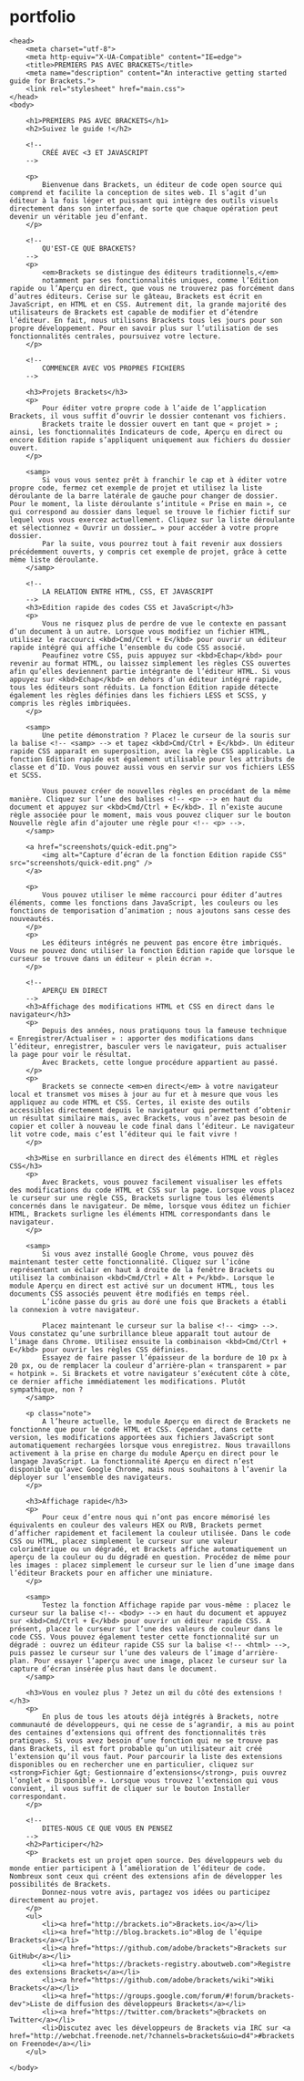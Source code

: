 # portfolio
<!DOCTYPE html>
<html>
    
    <head>
        <meta charset="utf-8">
        <meta http-equiv="X-UA-Compatible" content="IE=edge">
        <title>PREMIERS PAS AVEC BRACKETS</title>
        <meta name="description" content="An interactive getting started guide for Brackets.">
        <link rel="stylesheet" href="main.css">
    </head>
    <body>
        
        <h1>PREMIERS PAS AVEC BRACKETS</h1>
        <h2>Suivez le guide !</h2>
        
        <!--
            CRÉÉ AVEC <3 ET JAVASCRIPT
        -->
        
        <p>
            Bienvenue dans Brackets, un éditeur de code open source qui comprend et facilite la conception de sites web. Il s’agit d’un éditeur à la fois léger et puissant qui intègre des outils visuels directement dans son interface, de sorte que chaque opération peut devenir un véritable jeu d’enfant.
        </p>
        
        <!--
            QU'EST-CE QUE BRACKETS?
        -->
        <p>
            <em>Brackets se distingue des éditeurs traditionnels,</em>
            notamment par ses fonctionnalités uniques, comme l’Edition rapide ou l’Aperçu en direct, que vous ne trouverez pas forcément dans d’autres éditeurs. Cerise sur le gâteau, Brackets est écrit en JavaScript, en HTML et en CSS. Autrement dit, la grande majorité des utilisateurs de Brackets est capable de modifier et d’étendre l’éditeur. En fait, nous utilisons Brackets tous les jours pour son propre développement. Pour en savoir plus sur l’utilisation de ses fonctionnalités centrales, poursuivez votre lecture.
        </p>
        
        <!--
            COMMENCER AVEC VOS PROPRES FICHIERS
        -->
        
        <h3>Projets Brackets</h3>
        <p>
            Pour éditer votre propre code à l’aide de l’application Brackets, il vous suffit d’ouvrir le dossier contenant vos fichiers.
            Brackets traite le dossier ouvert en tant que « projet » ; ainsi, les fonctionnalités Indicateurs de code, Aperçu en direct ou encore Edition rapide s’appliquent uniquement aux fichiers du dossier ouvert.
        </p>
        
        <samp>
            Si vous vous sentez prêt à franchir le cap et à éditer votre propre code, fermez cet exemple de projet et utilisez la liste déroulante de la barre latérale de gauche pour changer de dossier. Pour le moment, la liste déroulante s’intitule « Prise en main », ce qui correspond au dossier dans lequel se trouve le fichier fictif sur lequel vous vous exercez actuellement. Cliquez sur la liste déroulante et sélectionnez « Ouvrir un dossier… » pour accéder à votre propre dossier.
            Par la suite, vous pourrez tout à fait revenir aux dossiers précédemment ouverts, y compris cet exemple de projet, grâce à cette même liste déroulante.
        </samp>
        
        <!--
            LA RELATION ENTRE HTML, CSS, ET JAVASCRIPT
        -->
        <h3>Edition rapide des codes CSS et JavaScript</h3>
        <p>
            Vous ne risquez plus de perdre de vue le contexte en passant d’un document à un autre. Lorsque vous modifiez un fichier HTML, utilisez le raccourci <kbd>Cmd/Ctrl + E</kbd> pour ouvrir un éditeur rapide intégré qui affiche l’ensemble du code CSS associé.
            Peaufinez votre CSS, puis appuyez sur <kbd>Echap</kbd> pour revenir au format HTML, ou laissez simplement les règles CSS ouvertes afin qu’elles deviennent partie intégrante de l’éditeur HTML. Si vous appuyez sur <kbd>Echap</kbd> en dehors d’un éditeur intégré rapide, tous les éditeurs sont réduits. La fonction Edition rapide détecte également les règles définies dans les fichiers LESS et SCSS, y compris les règles imbriquées.
        </p>

        <samp>
            Une petite démonstration ? Placez le curseur de la souris sur la balise <!-- <samp> --> et tapez <kbd>Cmd/Ctrl + E</kbd>. Un éditeur rapide CSS apparaît en superposition, avec la règle CSS applicable. La fonction Edition rapide est également utilisable pour les attributs de classe et d’ID. Vous pouvez aussi vous en servir sur vos fichiers LESS et SCSS.
            
            Vous pouvez créer de nouvelles règles en procédant de la même manière. Cliquez sur l’une des balises <!-- <p> --> en haut du document et appuyez sur <kbd>Cmd/Ctrl + E</kbd>. Il n’existe aucune règle associée pour le moment, mais vous pouvez cliquer sur le bouton Nouvelle règle afin d’ajouter une règle pour <!-- <p> -->.
        </samp>
        
        <a href="screenshots/quick-edit.png">
            <img alt="Capture d’écran de la fonction Edition rapide CSS" src="screenshots/quick-edit.png" />
        </a>
        
        <p>
            Vous pouvez utiliser le même raccourci pour éditer d’autres éléments, comme les fonctions dans JavaScript, les couleurs ou les fonctions de temporisation d’animation ; nous ajoutons sans cesse des nouveautés.
        </p>
        <p>
            Les éditeurs intégrés ne peuvent pas encore être imbriqués. Vous ne pouvez donc utiliser la fonction Edition rapide que lorsque le curseur se trouve dans un éditeur « plein écran ».
        </p>
        
        <!--
            APERÇU EN DIRECT
        -->
        <h3>Affichage des modifications HTML et CSS en direct dans le navigateur</h3>
        <p>
            Depuis des années, nous pratiquons tous la fameuse technique « Enregistrer/Actualiser » : apporter des modifications dans l’éditeur, enregistrer, basculer vers le navigateur, puis actualiser la page pour voir le résultat.
            Avec Brackets, cette longue procédure appartient au passé.
        </p>
        <p>
            Brackets se connecte <em>en direct</em> à votre navigateur local et transmet vos mises à jour au fur et à mesure que vous les appliquez au code HTML et CSS. Certes, il existe des outils accessibles directement depuis le navigateur qui permettent d’obtenir un résultat similaire mais, avec Brackets, vous n’avez pas besoin de copier et coller à nouveau le code final dans l’éditeur. Le navigateur lit votre code, mais c’est l’éditeur qui le fait vivre !
        </p>
        
        <h3>Mise en surbrillance en direct des éléments HTML et règles CSS</h3>
        <p>
            Avec Brackets, vous pouvez facilement visualiser les effets des modifications du code HTML et CSS sur la page. Lorsque vous placez le curseur sur une règle CSS, Brackets surligne tous les éléments concernés dans le navigateur. De même, lorsque vous éditez un fichier HTML, Brackets surligne les éléments HTML correspondants dans le navigateur.
        </p>
        
        <samp>
            Si vous avez installé Google Chrome, vous pouvez dès maintenant tester cette fonctionnalité. Cliquez sur l’icône représentant un éclair en haut à droite de la fenêtre Brackets ou utilisez la combinaison <kbd>Cmd/Ctrl + Alt + P</kbd>. Lorsque le module Aperçu en direct est activé sur un document HTML, tous les documents CSS associés peuvent être modifiés en temps réel.
            L’icône passe du gris au doré une fois que Brackets a établi la connexion à votre navigateur.
            
            Placez maintenant le curseur sur la balise <!-- <img> -->. Vous constatez qu’une surbrillance bleue apparaît tout autour de l’image dans Chrome. Utilisez ensuite la combinaison <kbd>Cmd/Ctrl + E</kbd> pour ouvrir les règles CSS définies.
            Essayez de faire passer l’épaisseur de la bordure de 10 px à 20 px, ou de remplacer la couleur d’arrière-plan « transparent » par « hotpink ». Si Brackets et votre navigateur s’exécutent côte à côte, ce dernier affiche immédiatement les modifications. Plutôt sympathique, non ?
        </samp>
        
        <p class="note">
            A l’heure actuelle, le module Aperçu en direct de Brackets ne fonctionne que pour le code HTML et CSS. Cependant, dans cette version, les modifications apportées aux fichiers JavaScript sont automatiquement rechargées lorsque vous enregistrez. Nous travaillons activement à la prise en charge du module Aperçu en direct pour le langage JavaScript. La fonctionnalité Aperçu en direct n’est disponible qu’avec Google Chrome, mais nous souhaitons à l’avenir la déployer sur l’ensemble des navigateurs.
        </p>
        
        <h3>Affichage rapide</h3>
        <p>
            Pour ceux d’entre nous qui n’ont pas encore mémorisé les équivalents en couleur des valeurs HEX ou RVB, Brackets permet d’afficher rapidement et facilement la couleur utilisée. Dans le code CSS ou HTML, placez simplement le curseur sur une valeur colorimétrique ou un dégradé, et Brackets affiche automatiquement un aperçu de la couleur ou du dégradé en question. Procédez de même pour les images : placez simplement le curseur sur le lien d’une image dans l’éditeur Brackets pour en afficher une miniature.
        </p>
        
        <samp>
            Testez la fonction Affichage rapide par vous-même : placez le curseur sur la balise <!-- <body> --> en haut du document et appuyez sur <kbd>Cmd/Ctrl + E</kbd> pour ouvrir un éditeur rapide CSS. A présent, placez le curseur sur l’une des valeurs de couleur dans le code CSS. Vous pouvez également tester cette fonctionnalité sur un dégradé : ouvrez un éditeur rapide CSS sur la balise <!-- <html> -->, puis passez le curseur sur l’une des valeurs de l’image d’arrière-plan. Pour essayer l’aperçu avec une image, placez le curseur sur la capture d’écran insérée plus haut dans le document.
        </samp>
        
        <h3>Vous en voulez plus ? Jetez un œil du côté des extensions !</h3>
        <p>
            En plus de tous les atouts déjà intégrés à Brackets, notre communauté de développeurs, qui ne cesse de s’agrandir, a mis au point des centaines d’extensions qui offrent des fonctionnalités très pratiques. Si vous avez besoin d’une fonction qui ne se trouve pas dans Brackets, il est fort probable qu’un utilisateur ait créé l’extension qu’il vous faut. Pour parcourir la liste des extensions disponibles ou en rechercher une en particulier, cliquez sur <strong>Fichier &gt; Gestionnaire d’extensions</strong>, puis ouvrez l’onglet « Disponible ». Lorsque vous trouvez l’extension qui vous convient, il vous suffit de cliquer sur le bouton Installer correspondant.
        </p>
        
        <!--
            DITES-NOUS CE QUE VOUS EN PENSEZ
        -->
        <h2>Participer</h2>
        <p>
            Brackets est un projet open source. Des développeurs web du monde entier participent à l’amélioration de l’éditeur de code. Nombreux sont ceux qui créent des extensions afin de développer les possibilités de Brackets.
            Donnez-nous votre avis, partagez vos idées ou participez directement au projet.
        </p>
        <ul>
            <li><a href="http://brackets.io">Brackets.io</a></li>
            <li><a href="http://blog.brackets.io">Blog de l’équipe Brackets</a></li>
            <li><a href="https://github.com/adobe/brackets">Brackets sur GitHub</a></li>
            <li><a href="https://brackets-registry.aboutweb.com">Registre des extensions Brackets</a></li>
            <li><a href="https://github.com/adobe/brackets/wiki">Wiki Brackets</a></li>
            <li><a href="https://groups.google.com/forum/#!forum/brackets-dev">Liste de diffusion des développeurs Brackets</a></li>
            <li><a href="https://twitter.com/brackets">@brackets on Twitter</a></li>
            <li>Discutez avec les développeurs de Brackets via IRC sur <a href="http://webchat.freenode.net/?channels=brackets&uio=d4">#brackets on Freenode</a></li>
        </ul>
        
    </body>
</html>
